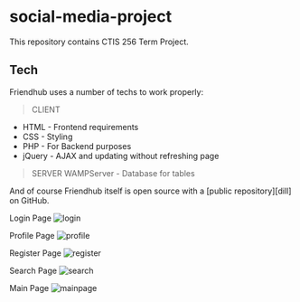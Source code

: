 # social-media-project

This repository contains CTIS 256 Term Project.

## Tech

Friendhub uses a number of techs to work properly:
> CLIENT
- HTML - Frontend requirements
- CSS - Styling
- PHP - For Backend purposes
- jQuery -  AJAX and updating without refreshing page
> SERVER
WAMPServer - Database for tables

And of course Friendhub itself is open source with a [public repository][dill]
on GitHub.


Login Page
![login](https://github.com/cakmakenes/social-media-project/assets/106914735/af22d2c1-a377-4d0d-892d-b1cd95e447d6)

Profile Page
![profile](https://github.com/cakmakenes/social-media-project/assets/106914735/c2406e1e-dfaf-4b7c-886e-03593eca06ff)

Register Page
![register](https://github.com/cakmakenes/social-media-project/assets/106914735/db60d6e5-dec9-4953-87a5-c7c583b97450)

Search Page
![search](https://github.com/cakmakenes/social-media-project/assets/106914735/25f6751c-a10d-462e-a043-b5bded4770f2)

Main Page
![mainpage](https://github.com/cakmakenes/social-media-project/assets/106914735/e68d75cf-70b6-42f3-ab8e-e14e13de2968)

